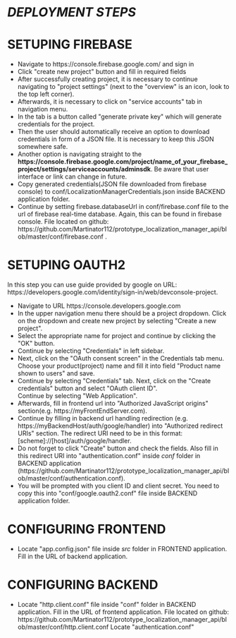 <h1><em>DEPLOYMENT STEPS</em></h1>

<h1> SETUPING FIREBASE </h1>
<ul>
  <li>Navigate to https://console.firebase.google.com/ and sign in</li>
  <li>Click "create new project" button and fill in required fields </li>
  <li>After successfully creating project, it is necessary to continue navigating to "project settings" (next to the "overview" is an icon, look to the top left corner).
  <li>Afterwards, it is necessary to click on "service accounts" tab in navigation menu.</li>
  <li>In the tab is a button called "generate private key" which will generate credentials for the project.</li>
  <li>Then the user should automatically receive an option to download credentials in form of a JSON file. It is necessary to keep this JSON somewhere safe.</li>
  <li>Another option is navigating straight to the <strong>https://console.firebase.google.com/project/name_of_your_firebase_project/settings/serviceaccounts/adminsdk</strong>.
Be aware that user interface or link can change in future.</li>
  <li>Copy generated credentials(JSON file downloaded from firebase console) to conf/LocalizationManagerCredentials.json inside BACKEND application folder.
</li>
  <li>Continue by setting firebase.databaseUrl in conf/firebase.conf file to the url of firebase real-time database.
Again, this can be found in firebase console.
File located on github: https://github.com/Martinator112/prototype_localization_manager_api/blob/master/conf/firebase.conf .
</li>

</ul>

<h1> SETUPING OAUTH2 </h1>
In this step you can use guide provided by google on URL: https://developers.google.com/identity/sign-in/web/devconsole-project.
<ul>
  <li>
    Navigate to URL https://console.developers.google.com
  </li>
  
  <li>
    In the upper navigation menu there should be a project dropdown.
    Click on the dropdown and create new project by selecting "Create a new project".
  </li>
    
  <li>
    Select the appropriate name for project and continue by clicking the "OK" button.
  </li>
  <li>
  Continue by selecting "Credentials" in left sidebar.
  </li>

  <li>
  Next, click on the "OAuth consent screen" in the Credentials tab menu.
  </li>
  Choose your product(project) name and fill it into field "Product name shown to users" and save.
  <li>
  Continue by selecting "Credentials" tab. Next, click on the "Create credentials" button and select "OAuth client ID".
  </li>
  Continue by selecting "Web Application".
  <li>
  Afterwards, fill in frontend url into "Authorized JavaScript origins" section(e.g. https://myFrontEndServer.com).
  </li>
  <li>
  Continue by filling in backend url handling redirection (e.g. https://myBackendHost/auth/google/handler) into  "Authorized redirect URIs" section. The redirect URI need to be in this format: [scheme]://[host]/auth/google/handler.
  </li>
  <li>
  Do not forget to click "Create" button and check the fields. Also fill in this redirect URI into 
  "authentication.conf" inside <em>conf</em> folder in BACKEND application (https://github.com/Martinator112/prototype_localization_manager_api/blob/master/conf/authentication.conf).
  </li>
  <li>
  You will be prompted with you client ID and client secret.
  You need to copy this into "conf/google.oauth2.conf" file inside BACKEND application folder.
  </li>
    
</ul>


<h1> CONFIGURING FRONTEND </h1>

<ul>
  <li>
    Locate "app.config.json" file inside <em>src</em> folder in FRONTEND application.
    Fill in the URL of backend application.
  </li>
</ul>

<h1> CONFIGURING BACKEND </h1>
<ul>
  <li>
    Locate "http.client.conf" file inside "conf" folder in BACKEND application.
    Fill in the URL of frontend application.
    File located on github: https://github.com/Martinator112/prototype_localization_manager_api/blob/master/conf/http.client.conf
    Locate "authentication.conf"
   
  </li>
</ul>
